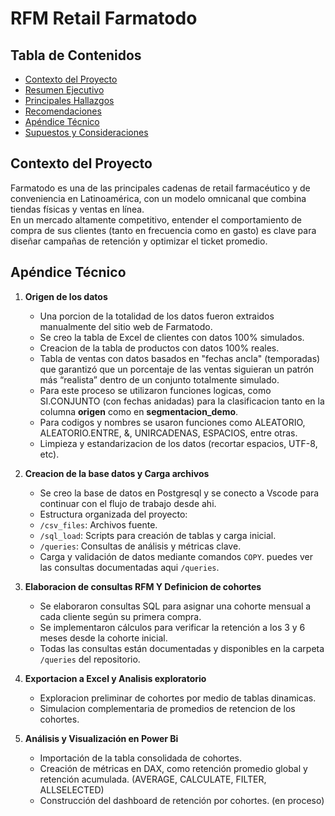 # RFM Retail Farmatodo

## Tabla de Contenidos

- [Contexto del Proyecto](#contexto-del-proyecto)
- [Resumen Ejecutivo](#resumen-para-stakeholders)
- [Principales Hallazgos](#principales-hallazgos)
- [Recomendaciones](#recomendaciones)
- [Apéndice Técnico](#apéndice-técnico)
- [Supuestos y Consideraciones](#supuestos-y-consideraciones)

## Contexto del Proyecto 

Farmatodo es una de las principales cadenas de retail farmacéutico y de conveniencia en Latinoamérica, con un modelo omnicanal que combina tiendas físicas y ventas en línea.  
En un mercado altamente competitivo, entender el comportamiento de compra de sus clientes (tanto en frecuencia como en gasto) es clave para diseñar campañas de retención y optimizar el ticket promedio.



## Apéndice Técnico

1. **Origen de los datos**

    - Una porcion de la totalidad de los datos fueron extraidos manualmente del sitio web de Farmatodo.
    - Se creo la tabla de Excel de clientes con datos 100% simulados.
    - Creacion de la tabla de productos con datos 100% reales.
    - Tabla de ventas con datos basados en "fechas ancla" (temporadas) que garantizó que un porcentaje de las ventas siguieran un patrón más “realista” dentro de un conjunto totalmente simulado.
    - Para este proceso se utilizaron funciones logicas, como SI.CONJUNTO (con fechas anidadas) para la clasificacion tanto en la columna **origen** como en **segmentacion_demo**.
    - Para codigos y nombres se usaron funciones como ALEATORIO, ALEATORIO.ENTRE, &, UNIRCADENAS, ESPACIOS, entre otras.
    - Limpieza y estandarizacion de los datos (recortar espacios, UTF-8, etc).

2. **Creacion de la base datos y Carga archivos**

    - Se creo la base de datos en Postgresql y se conecto a Vscode para continuar con el flujo de trabajo desde ahi.
    - Estructura organizada del proyecto:
     - `/csv_files`: Archivos fuente.
     - `/sql_load`: Scripts para creación de tablas y carga inicial.
     - `/queries`: Consultas de análisis y métricas clave.
   - Carga y validación de datos mediante comandos `COPY`. puedes ver las consultas documentadas aqui `/queries`.

4. **Elaboracion de consultas RFM Y Definicion de cohortes**
    
   - Se elaboraron consultas SQL para asignar una cohorte mensual a cada cliente según su primera compra.
   - Se implementaron cálculos para verificar la retención a los 3 y 6 meses desde la cohorte inicial.
   - Todas las consultas están documentadas y disponibles en la carpeta `/queries` del repositorio.

5. **Exportacion a Excel y Analisis exploratorio**

    - Exploracion preliminar de cohortes por medio de tablas dinamicas. 
    - Simulacion complementaria de promedios de retencion de los cohortes.

6. **Análisis y Visualización en Power Bi**

    - Importación de la tabla consolidada de cohortes.
    - Creación de métricas en DAX, como retención promedio global y retención acumulada. (AVERAGE, CALCULATE, FILTER, ALLSELECTED)
    - Construcción del dashboard de retención por cohortes. (en proceso)

    

